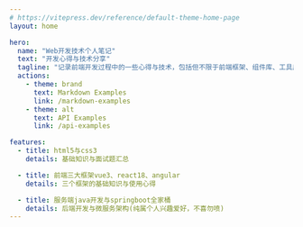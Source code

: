 ```yaml
---
# https://vitepress.dev/reference/default-theme-home-page
layout: home

hero:
  name: "Web开发技术个人笔记"
  text: "开发心得与技术分享"
  tagline: "记录前端开发过程中的一些心得与技术，包括但不限于前端框架、组件库、工具库等。"
  actions:
    - theme: brand
      text: Markdown Examples
      link: /markdown-examples
    - theme: alt
      text: API Examples
      link: /api-examples

features:
  - title: html5与css3
    details: 基础知识与面试题汇总

  - title: 前端三大框架vue3、react18、angular
    details: 三个框架的基础知识与使用心得

  - title: 服务端java开发与springboot全家桶
    details: 后端开发与微服务架构(纯属个人兴趣爱好，不喜勿喷)
---
```

